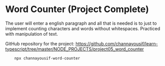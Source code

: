 # Word Counter (Project   Complete)

The user will enter a english paragraph and all that is needed is to just to implement counting characters and words without whitespaces.
Practiced with manipulation of text.

GitHub repository for the project:
        https://github.com/channayousif/learn-typescript/tree/master/NODE_PROJECTS/project05_word_counter


        npx channayousif-word-counter